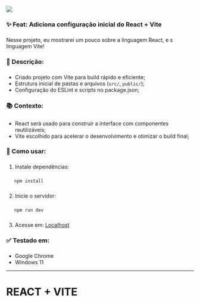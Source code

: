 <div align="left">
   <img src="https://i.pinimg.com/originals/ca/26/2e/ca262e0354eea311c41134c3e4bc3bc2.gif">
</div>

###

**<h3>✨ Feat: Adiciona configuração inicial do React + Vite</h3>**

###

Nesse projeto, eu mostrarei um pouco sobre a linguagem React, e s linguagem Vite!

**<h3>📌 Descrição:</h3>**

###

- Criado projeto com Vite para build rápido e eficiente;
- Estrutura inicial de pastas e arquivos (`src/`, `public/`);
- Configuração do ESLint e scripts no package.json;

###

**<h3>📚 Contexto:</h3>**

###

- React será usado para construir a interface com componentes reutilizáveis;
- Vite escolhido para acelerar o desenvolvimento e otimizar o build final;

###

**<h3>🚀 Como usar:</h3>**

###

1. Instale dependências:

###
```bash
   npm install
```

###

2. Inicie o servidor:

###
```bash
   npm run dev
```

###

3. Acesse em: [Localhost](http://localhost:5173)

###

**<h3>✅ Testado em:</h3>**

###

- Google Chrome
- Windows 11

------

# REACT + VITE
